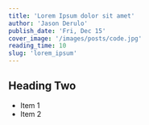 ```yaml
---
title: 'Lorem Ipsum dolor sit amet'
author: 'Jason Derulo'
publish_date: 'Fri, Dec 15'
cover_image: '/images/posts/code.jpg'
reading_time: 10
slug: 'lorem_ipsum'
---
```


## Heading Two

-   Item 1
-   Item 2
